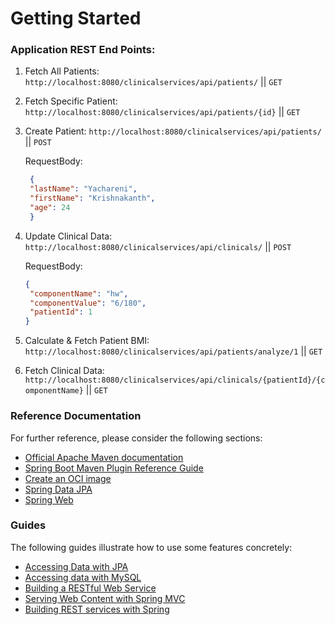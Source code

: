 # Getting Started
### Application REST End Points:
1. Fetch All Patients: `http://localhost:8080/clinicalservices/api/patients/`  || `GET`
2. Fetch Specific Patient: `http://localhost:8080/clinicalservices/api/patients/{id}` || `GET`
3. Create Patient: `http://localhost:8080/clinicalservices/api/patients/` || `POST`
   
   RequestBody:
   ````json
	{
    "lastName": "Yachareni",
    "firstName": "Krishnakanth",
    "age": 24
	}
	````   
4. Update Clinical Data: `http://localhost:8080/clinicalservices/api/clinicals/` || `POST`
   
   RequestBody:
   ````json
   {
    "componentName": "hw",
    "componentValue": "6/180",
    "patientId": 1
   }
   ````
5. Calculate & Fetch Patient BMI: `http://localhost:8080/clinicalservices/api/patients/analyze/1` || `GET`
6. Fetch Clinical Data: `http://localhost:8080/clinicalservices/api/clinicals/{patientId}/{componentName}` || `GET`

### Reference Documentation
For further reference, please consider the following sections:

* [Official Apache Maven documentation](https://maven.apache.org/guides/index.html)
* [Spring Boot Maven Plugin Reference Guide](https://docs.spring.io/spring-boot/docs/2.3.4.RELEASE/maven-plugin/reference/html/)
* [Create an OCI image](https://docs.spring.io/spring-boot/docs/2.3.4.RELEASE/maven-plugin/reference/html/#build-image)
* [Spring Data JPA](https://docs.spring.io/spring-boot/docs/2.3.4.RELEASE/reference/htmlsingle/#boot-features-jpa-and-spring-data)
* [Spring Web](https://docs.spring.io/spring-boot/docs/2.3.4.RELEASE/reference/htmlsingle/#boot-features-developing-web-applications)

### Guides
The following guides illustrate how to use some features concretely:

* [Accessing Data with JPA](https://spring.io/guides/gs/accessing-data-jpa/)
* [Accessing data with MySQL](https://spring.io/guides/gs/accessing-data-mysql/)
* [Building a RESTful Web Service](https://spring.io/guides/gs/rest-service/)
* [Serving Web Content with Spring MVC](https://spring.io/guides/gs/serving-web-content/)
* [Building REST services with Spring](https://spring.io/guides/tutorials/bookmarks/)

